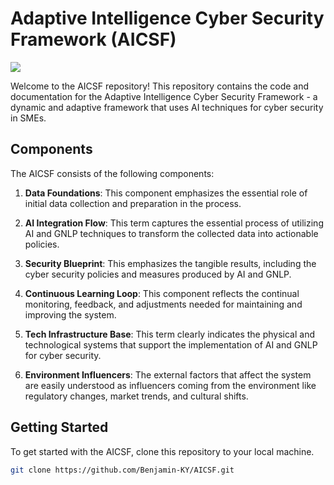 # Adaptive Intelligence Cyber Security Framework (AICSF)

[![](https://mermaid.ink/img/pako:eNqV0slqwzAQANBfGdRrAm26gQuFeAODT3VudQ-qNYlFZMnIUlIT8u8dO24gt_omiTeLpDmxyghkAdtZ3taQf5QaYJ1FRfpZsrXgrZMHhEw7VEruUFcIUf-NFgqsvJWuh9TyBo_G7kv2dQ2G5fId4iFHzB2H1HgtuJNGd5OKL2SdjXWysQK1MBBIlTlek11cERK7lgyVx9ZK7SZVhCOK8pxUZLST2hvfQY7caql3kBvTTpbQiDfZkHKDVU21t5Z3zvrKeYsQ8g4nTGjESUY20QdpjW5QuyGEeqDXsH8XSrLpzsNGSb0vXK8Q7oESmz0GdyusxOvD4rJdHqVwdbBqf95u_cNMv5rpH2f6p5n-eaZ_-YdnC9agbbgUNKenIb5krsaGfimgpcAt94pmodRnotw7U_S6YgH9KC6Yb2nyMJacxqu5PUyEdMayYMtVh-dfHmgFMw?type=png)](https://mermaid.live/edit#pako:eNqV0slqwzAQANBfGdRrAm26gQuFeAODT3VudQ-qNYlFZMnIUlIT8u8dO24gt_omiTeLpDmxyghkAdtZ3taQf5QaYJ1FRfpZsrXgrZMHhEw7VEruUFcIUf-NFgqsvJWuh9TyBo_G7kv2dQ2G5fId4iFHzB2H1HgtuJNGd5OKL2SdjXWysQK1MBBIlTlek11cERK7lgyVx9ZK7SZVhCOK8pxUZLST2hvfQY7caql3kBvTTpbQiDfZkHKDVU21t5Z3zvrKeYsQ8g4nTGjESUY20QdpjW5QuyGEeqDXsH8XSrLpzsNGSb0vXK8Q7oESmz0GdyusxOvD4rJdHqVwdbBqf95u_cNMv5rpH2f6p5n-eaZ_-YdnC9agbbgUNKenIb5krsaGfimgpcAt94pmodRnotw7U_S6YgH9KC6Yb2nyMJacxqu5PUyEdMayYMtVh-dfHmgFMw)

Welcome to the AICSF repository! This repository contains the code and documentation for the Adaptive Intelligence Cyber Security Framework - a dynamic and adaptive framework that uses AI techniques for cyber security in SMEs.

## Components

The AICSF consists of the following components:

1. **Data Foundations**: This component emphasizes the essential role of initial data collection and preparation in the process.

2. **AI Integration Flow**: This term captures the essential process of utilizing AI and GNLP techniques to transform the collected data into actionable policies.

3. **Security Blueprint**: This emphasizes the tangible results, including the cyber security policies and measures produced by AI and GNLP.

4. **Continuous Learning Loop**: This component reflects the continual monitoring, feedback, and adjustments needed for maintaining and improving the system.

5. **Tech Infrastructure Base**: This term clearly indicates the physical and technological systems that support the implementation of AI and GNLP for cyber security.

6. **Environment Influencers**: The external factors that affect the system are easily understood as influencers coming from the environment like regulatory changes, market trends, and cultural shifts.

## Getting Started

To get started with the AICSF, clone this repository to your local machine.

```bash
git clone https://github.com/Benjamin-KY/AICSF.git


